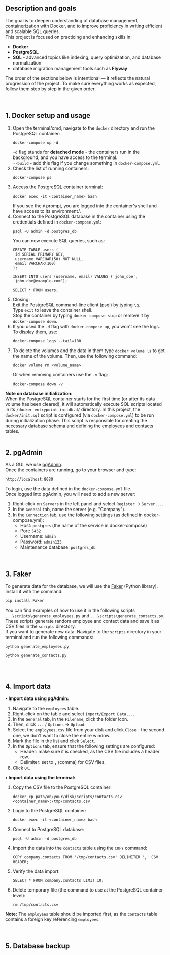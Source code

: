 ## Description and goals
The goal is to deepen understanding of database management, containerization with Docker, and to improve proficiency in writing efficient and scalable SQL queries.\
This project is focused on practicing and enhancing skills in:
* **Docker**
* **PostgreSQL**
* **SQL** - advanced topics like indexing, query optimization, and database normalization
* database migration management tools such as **Flyway**

The order of the sections below is intentional — it reflects the natural progression of the project. To make sure everything works as expected, follow them step by step in the given order.
</br></br></br>

## 1. Docker setup and usage
1. Open the terminal/cmd, navigate to the `docker` directory and run the PostgreSQL container:
   ```
   docker-compose up -d
   ```
   `-d` flag stands for **detached mode** - the containers run in the background, and you have access to the terminal.\
   `--build` - add this flag if you change something in `docker-compose.yml`.
2. Check the list of running containers:
   ```
   docker-compose ps
   ```
3. Access the PostgreSQL container terminal:
   ```
   docker exec -it <container_name> bash
   ```
   If you see the `#` prompt, you are logged into the container's shell and have access to its environment.\
4. Connect to the PostgreSQL database in the container using the credentials defined in `docker-compose.yml`:
   ```
   psql -U admin -d postgres_db
   ```
   You can now execute SQL queries, such as:
   ```
   CREATE TABLE users (
    id SERIAL PRIMARY KEY,
    username VARCHAR(50) NOT NULL,
    email VARCHAR(100)
   );

   INSERT INTO users (username, email) VALUES ('john_doe', 'john.doe@example.com');

   SELECT * FROM users;
   ```
5. Closing:\
   Exit the PostgreSQL command-line client (psql) by typing `\q`.\
   Type `exit` to leave the container shell.\
   Stop the container by typing `docker-compose stop` or remove it by `docker-compose down`.
6. If you used the `-d` flag with `docker-compose up`, you won't see the logs. To display them, use:
   ```
   docker-compose logs --tail=100
   ```   
7. To delete the volumes and the data in them type `docker volume ls` to get the name of the volume. Then, use the following command:
   ```
   docker volume rm <volume_name>
   ```
   Or when removing containers use the `-v` flag:
   ```
   docker-compose down -v
   ```
**Note on database initialization:**\
When the PostgreSQL container starts for the first time (or after its data volume has been cleared), it will automatically execute SQL scripts located in its `/docker-entrypoint-initdb.d/` directory. In this project, the `docker/init.sql` script is configured (via `docker-compose.yml`) to be run during initialization phase. This script is responsible for creating the necessary database schema and defining the employees and contacts tables.
</br></br>

## 2. pgAdmin
As a GUI, we use [pgAdmin](https://www.pgadmin.org).\
Once the containers are running, go to your browser and type:
```
http://localhost:8080
```
To login, use the data defined in the `docker-compose.yml` file.\
Once logged into pgAdmin, you will need to add a new server:
1. Right-click on `Servers` in the left panel and select `Register` → `Server...`.
2. In the `General` tab, name the server (e.g. "Company").
3. In the `Connection` tab, use the following settings (as defined in docker-compose.yml):
   - Host: `postgres` (the name of the service in docker-compose)
   - Port: `5432`
   - Username: `admin`
   - Password: `admin123`
   - Maintenance database: `postgres_db`
</br></br></br>

## 3. Faker
To generate data for the database, we will use the [Faker](https://pypi.org/project/Faker) (Python library). Install it with the command:
```
pip install Faker
```
You can find examples of how to use it in the following scripts `...\scripts\generate_employees.py` and `...\scripts\generate_contacts.py`. These scripts generate random employee and contact data and save it as CSV files in the `scripts` directory.\
If you want to generate new data: Navigate to the `scripts` directory in your terminal and run the following commands:
```
python generate_employees.py
```
```
python generate_contacts.py
```
</br></br>

## 4. Import data
**• Import data using pgAdmin:**
1. Navigate to the `employees` table.
2. Right-click on the table and select `Import/Export Data...`.
3. In the `General` tab, in the `Filename`, click the folder icon.
4. Then, click `...` / `Options` → `Upload`.
5. Select the `employees.csv` file from your disk and click `Close` - the second one, we don't want to close the entire window.
6. Mark the file in the list and click `Select`.
7. In the `Options` tab, ensure that the following settings are configured:
   - Header: make sure it is checked, as the CSV file includes a header row.
   - Delimiter: set to `,` (comma) for CSV files.
8. Click `OK`.

**• Import data using the terminal:**
1. Copy the CSV file to the PostgreSQL container:
   ```
   docker cp path/on/your/disk/scripts/contacts.csv <container_name>:/tmp/contacts.csv
   ```
2. Login to the PostgreSQL container:
   ```
   docker exec -it <container_name> bash
   ```
3. Connect to PostgreSQL database:
   ```
   psql -U admin -d postgres_db
   ```
4. Import the data into the `contacts` table using the `COPY` command:
   ```
   COPY company.contacts FROM '/tmp/contacts.csv' DELIMITER ',' CSV HEADER;
   ```
5. Verify the data import:
   ```
   SELECT * FROM company.contacts LIMIT 10;
   ```
6. Delete temporary file (the command to use at the PostgreSQL container level):
   ```
   rm /tmp/contacts.csv
   ```
**Note:** The `employees` table should be imported first, as the `contacts` table contains a foreign key referencing `employees`.
</br></br></br>


## 5. Database backup

